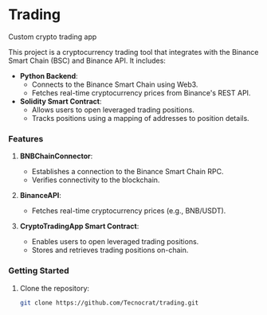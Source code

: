 # Trading
Custom crypto trading app

This project is a cryptocurrency trading tool that integrates with the Binance Smart Chain (BSC) and Binance API. It includes:

- **Python Backend**:
  - Connects to the Binance Smart Chain using Web3.
  - Fetches real-time cryptocurrency prices from Binance's REST API.
- **Solidity Smart Contract**:
  - Allows users to open leveraged trading positions.
  - Tracks positions using a mapping of addresses to position details.

### Features
1. **BNBChainConnector**:
   - Establishes a connection to the Binance Smart Chain RPC.
   - Verifies connectivity to the blockchain.

2. **BinanceAPI**:
   - Fetches real-time cryptocurrency prices (e.g., BNB/USDT).

3. **CryptoTradingApp Smart Contract**:
   - Enables users to open leveraged trading positions.
   - Stores and retrieves trading positions on-chain.

### Getting Started
1. Clone the repository:
   ```bash
   git clone https://github.com/Tecnocrat/trading.git
